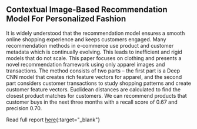## Contextual Image-Based Recommendation Model For Personalized Fashion

It is widely understood that the recommendation model ensures a smooth online shopping experience and keeps customers engaged. Many recommendation methods in e-commerce use product and customer metadata which is continually evolving. This leads to inefficient and rigid models that do not scale.
This paper focuses on clothing and presents a novel recommendation framework using only apparel images and transactions. The method consists of two parts – the first part is a Deep CNN model that creates rich feature vectors for apparel, and the second part considers customer transactions to study shopping patterns and create customer feature vectors. Euclidean distances are calculated to find the closest product matches for customers. We can recommend products that customer buys in the next three months with a recall score of 0.67 and precision 0.70.

Read full report [here](https://drive.google.com/file/d/1gy-w7wkV2GpBk_0KIp9yxYHgJFHAxv1f/view?usp=sharing){:target="_blank"}
